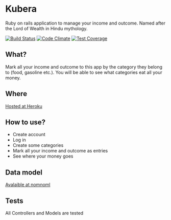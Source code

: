 # Kubera

Ruby on rails application to manage your income and outcome. Named after the Lord of Wealth in Hindu mythology.

[![Build Status](https://travis-ci.org/JiiHu/Kubera.png)](https://travis-ci.org/JiiHu/Kubera)
[![Code Climate](https://codeclimate.com/github/JiiHu/Kubera.png)](https://codeclimate.com/github/JiiHu/Kubera)
[![Test Coverage](https://codeclimate.com/github/JiiHu/Kubera/badges/coverage.svg)](https://codeclimate.com/github/JiiHu/Kubera)

## What?
Mark all your income and outcome to this app by the category they belong to (food, gasoline etc.). You will be able to see what categories eat all your money.

## Where
[Hosted at Heroku](http://kubera-app.herokuapp.com/)

## How to use?
- Create account
- Log in
- Create some categories
- Mark all your income and outcome as entries
- See where your money goes

## Data model
[Avalaible at nomnoml](http://www.nomnoml.com/#view/%0A[Category|%0Aname:%20String;%0Aincome:%20boolean]%0A%0A[User|%0Ausername:%20String;%0Apassword:%20String]%0A%0A[Entry|%0Aamount:%20integer;%0Adate:%20Date]%0A%0A%0A[Category]-%3E[Entry]%0A[User]-%3E[Category]%0A[User]-%3E[Entry])

## Tests
All Controllers and Models are tested